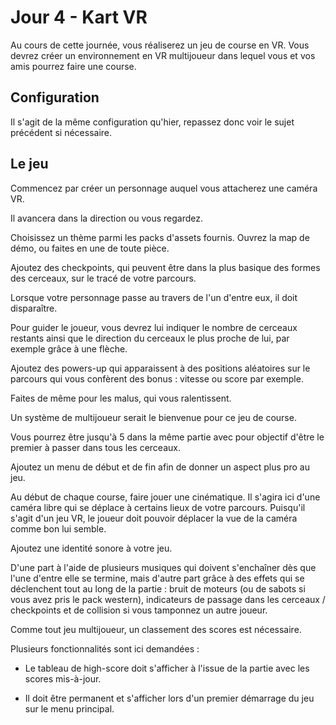 # Jour 4 - Kart VR

Au cours de cette journée, vous réaliserez un jeu de course en VR. Vous devrez créer un environnement en VR multijoueur dans lequel vous et vos amis pourrez faire une course.

## Configuration

Il s'agit de la même configuration qu'hier, repassez donc voir le sujet précédent si nécessaire.

## Le jeu

Commencez par créer un personnage auquel vous attacherez une caméra VR.

Il avancera dans la direction ou vous regardez.

Choisissez un thème parmi les packs d'assets fournis. Ouvrez la map de démo, ou faites en une de toute pièce.

Ajoutez des checkpoints, qui peuvent être dans la plus basique des formes des cerceaux, sur le tracé de votre parcours.

Lorsque votre personnage passe au travers de l'un d'entre eux, il doit disparaître.

Pour guider le joueur, vous devrez lui indiquer le nombre de cerceaux restants ainsi que le direction du cerceaux le plus proche de lui, par exemple grâce à une flèche.

Ajoutez des powers-up qui apparaissent à des positions aléatoires sur le parcours qui vous confèrent des bonus : vitesse ou score par exemple.

Faites de même pour les malus, qui vous ralentissent.

Un système de multijoueur serait le bienvenue pour ce jeu de course.

Vous pourrez être jusqu'à 5 dans la même partie avec pour objectif d'être le premier à passer dans tous les cerceaux.

Ajoutez un menu de début et de fin afin de donner un aspect plus pro au jeu.

Au début de chaque course, faire jouer une cinématique. Il s'agira ici d'une caméra libre qui se déplace à certains lieux de votre parcours. Puisqu'il s'agit d'un jeu VR, le joueur doit pouvoir déplacer la vue de la caméra comme bon lui semble.

Ajoutez une identité sonore à votre jeu.

D'une part à l'aide de plusieurs musiques qui doivent s'enchaîner dès que l'une d'entre elle se termine, mais d'autre part grâce à des effets qui se déclenchent tout au long de la partie : bruit de moteurs (ou de sabots si vous avez pris le pack western), indicateurs de passage dans les cerceaux / checkpoints et de collision si vous tamponnez un autre joueur.

Comme tout jeu multijoueur, un classement des scores est nécessaire.

Plusieurs fonctionnalités sont ici demandées :

-   Le tableau de high-score doit s'afficher à l'issue de la partie avec les scores mis-à-jour.

-   Il doit être permanent et s'afficher lors d'un premier démarrage du jeu sur le menu principal.
